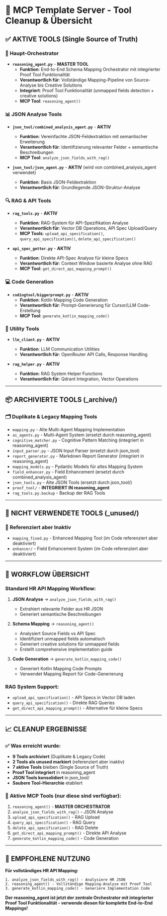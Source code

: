 # 🧹 MCP Template Server - Tool Cleanup & Übersicht

## ✅ **AKTIVE TOOLS (Single Source of Truth)**

### 🎯 **Haupt-Orchestrator**
- **`reasoning_agent.py`** - **MASTER TOOL**
  - **Funktion**: End-to-End Schema Mapping Orchestrator mit integrierter Proof Tool Funktionalität
  - **Verantwortlich für**: Vollständige Mapping-Pipeline von Source-Analyse bis Creative Solutions
  - **Integriert**: Proof Tool Funktionalität (unmapped fields detection + creative solutions)
  - **MCP Tool**: `reasoning_agent()`

### 📊 **JSON Analyse Tools**
- **`json_tool/combined_analysis_agent.py`** - **AKTIV**
  - **Funktion**: Vereinfachte JSON-Feldextraktion mit semantischer Erweiterung
  - **Verantwortlich für**: Identifizierung relevanter Felder + semantische Beschreibungen
  - **MCP Tool**: `analyze_json_fields_with_rag()`

- **`json_tool/json_agent.py`** - **AKTIV** (wird von combined_analysis_agent verwendet)
  - **Funktion**: Basis JSON-Feldextraktion
  - **Verantwortlich für**: Grundlegende JSON-Struktur-Analyse

### 🔍 **RAG & API Tools**
- **`rag_tools.py`** - **AKTIV**
  - **Funktion**: RAG-System für API-Spezifikation Analyse
  - **Verantwortlich für**: Vector DB Operations, API Spec Upload/Query
  - **MCP Tools**: `upload_api_specification()`, `query_api_specification()`, `delete_api_specification()`

- **`api_spec_getter.py`** - **AKTIV**
  - **Funktion**: Direkte API-Spec Analyse für kleine Specs
  - **Verantwortlich für**: Context Window basierte Analyse ohne RAG
  - **MCP Tool**: `get_direct_api_mapping_prompt()`

### 💻 **Code Generation**
- **`codingtool/biggerprompt.py`** - **AKTIV**
  - **Funktion**: Kotlin Mapping Code Generation
  - **Verantwortlich für**: Prompt-Generierung für Cursor/LLM Code-Erstellung
  - **MCP Tool**: `generate_kotlin_mapping_code()`

### 🔧 **Utility Tools**
- **`llm_client.py`** - **AKTIV**
  - **Funktion**: LLM Communication Utilities
  - **Verantwortlich für**: OpenRouter API Calls, Response Handling

- **`rag_helper.py`** - **AKTIV**
  - **Funktion**: RAG System Helper Functions
  - **Verantwortlich für**: Qdrant Integration, Vector Operations

---

## 📦 **ARCHIVIERTE TOOLS (_archive/)**

### 🗂️ **Duplikate & Legacy Mapping Tools**
- `mapping.py` - Alte Multi-Agent Mapping Implementation
- `ai_agents.py` - Multi-Agent System (ersetzt durch reasoning_agent)
- `cognitive_matcher.py` - Cognitive Pattern Matching (integriert in reasoning_agent)
- `input_parser.py` - JSON Input Parser (ersetzt durch json_tool)
- `report_generator.py` - Markdown Report Generator (integriert in reasoning_agent)
- `mapping_models.py` - Pydantic Models für altes Mapping System
- `field_enhancer.py` - Field Enhancement (ersetzt durch combined_analysis_agent)
- `json_tools.py` - Alte JSON Tools (ersetzt durch json_tool/)
- `proof_tool/` - **INTEGRIERT IN reasoning_agent**
- `rag_tools.py.backup` - Backup der RAG Tools

---

## 🚫 **NICHT VERWENDETE TOOLS (_unused/)**

### 🔧 **Referenziert aber Inaktiv**
- `mapping_fixed.py` - Enhanced Mapping Tool (im Code referenziert aber deaktiviert)
- `enhancer/` - Field Enhancement System (im Code referenziert aber deaktiviert)

---

## 🎯 **WORKFLOW ÜBERSICHT**

### **Standard HR API Mapping Workflow:**

1. **JSON Analyse** → `analyze_json_fields_with_rag()`
   - Extrahiert relevante Felder aus HR JSON
   - Generiert semantische Beschreibungen

2. **Schema Mapping** → `reasoning_agent()`
   - Analysiert Source Fields vs API Spec
   - Identifiziert unmapped fields automatisch
   - Generiert creative solutions für unmapped fields
   - Erstellt comprehensive implementation guide

3. **Code Generation** → `generate_kotlin_mapping_code()`
   - Generiert Kotlin Mapping Code Prompts
   - Verwendet Mapping Report für Code-Generierung

### **RAG System Support:**
- `upload_api_specification()` - API Specs in Vector DB laden
- `query_api_specification()` - Direkte RAG Queries
- `get_direct_api_mapping_prompt()` - Alternative für kleine Specs

---

## 📈 **CLEANUP ERGEBNISSE**

### ✅ **Was erreicht wurde:**
- **9 Tools archiviert** (Duplikate & Legacy Code)
- **2 Tools als unused markiert** (referenziert aber inaktiv)
- **7 aktive Tools** bleiben (Single Source of Truth)
- **Proof Tool integriert** in reasoning_agent
- **JSON Tools konsolidiert** in json_tool/
- **Saubere Tool-Hierarchie** etabliert

### 🎯 **Aktive MCP Tools (nur diese sind verfügbar):**
1. `reasoning_agent()` - **MASTER ORCHESTRATOR**
2. `analyze_json_fields_with_rag()` - JSON Analyse
3. `upload_api_specification()` - RAG Upload
4. `query_api_specification()` - RAG Query
5. `delete_api_specification()` - RAG Delete
6. `get_direct_api_mapping_prompt()` - Direkte API Analyse
7. `generate_kotlin_mapping_code()` - Code Generation

---

## 🚀 **EMPFOHLENE NUTZUNG**

**Für vollständiges HR API Mapping:**
```
1. analyze_json_fields_with_rag() - Analysiere HR JSON
2. reasoning_agent() - Vollständige Mapping-Analyse mit Proof Tool
3. generate_kotlin_mapping_code() - Generiere Implementation Code
```

**Der reasoning_agent ist jetzt der zentrale Orchestrator mit integrierter Proof Tool Funktionalität - verwende diesen für komplette End-to-End Mappings!**
